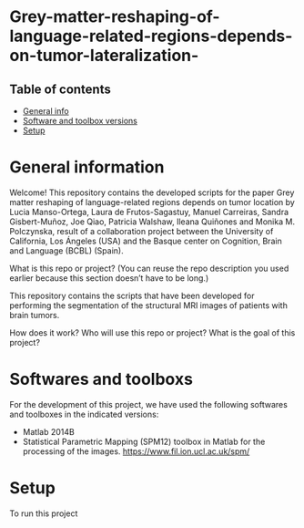 # Grey-matter-reshaping-of-language-related-regions-depends-on-tumor-lateralization-

## Table of contents
* [General info](#general-information)
* [Software and toolbox versions](#softwares-and-toolboxs)
* [Setup](#setup)

# General information
Welcome! This repository contains the developed scripts for the paper Grey matter reshaping of language-related regions depends on tumor location by Lucia Manso-Ortega, Laura de Frutos-Sagastuy, Manuel Carreiras, Sandra Gisbert-Muñoz, Joe Qiao, Patricia Walshaw, Ileana Quiñones and Monika M. Polczynska, result of a collaboration project between the University of California, Los Ángeles (USA) and the Basque center on Cognition, Brain and Language (BCBL) (Spain).


What is this repo or project? (You can reuse the repo description you used earlier because this section doesn’t have to be long.)

This repository contains the scripts that have been developed for performing the segmentation of the structural MRI images of patients with brain tumors.

How does it work?
Who will use this repo or project?
What is the goal of this project?


# Softwares and toolboxs
For the development of this project, we have used the following softwares and toolboxes in the indicated versions:
- Matlab 2014B
- Statistical Parametric Mapping (SPM12) toolbox in Matlab for the processing of the images. https://www.fil.ion.ucl.ac.uk/spm/


# Setup
To run this project
